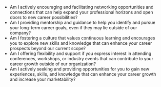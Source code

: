 <!--bl
(filemeta
    (title "Individual Career Growth"))
/bl-->

* Am I actively encouraging and facilitating networking opportunities and connections that can help expand your professional horizons and open doors to new career possibilities?
* Am I providing mentorship and guidance to help you identify and pursue your long-term career goals, even if they may lie outside of our company?
* Am I fostering a culture that values continuous learning and encourages you to explore new skills and knowledge that can enhance your career prospects beyond our current scope?
* Am I offering flexibility and support if you express interest in attending conferences, workshops, or industry events that can contribute to your career growth outside of our organization?
* Am I actively seeking and providing opportunities for you to gain new experiences, skills, and knowledge that can enhance your career growth and increase your marketability?